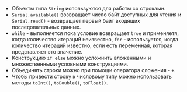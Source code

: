 - Объекты типа `String` используются для работы со строками.
- `Serial.available()` возвращает число байт доступных для чтения и `Serial.read()` - возвращает первый байт входящих последовательных данных.
- `while` - выполняется пока условие возвращает `true` и применяетя, когда количество итераций неизвестно, `for` - используется, когда количество итераций известно, если есть переменная, которая представляет это значение.
- Конструкцию `if else` можно усложнить вложенными и множественными условными конструкциями.
- Объединять строки можно при помощи оператора сложения - `+`.
- Чтобы привести строку к числовому типу можно использовать методы `toInt()`, `toDouble()`, `toFloat()`.